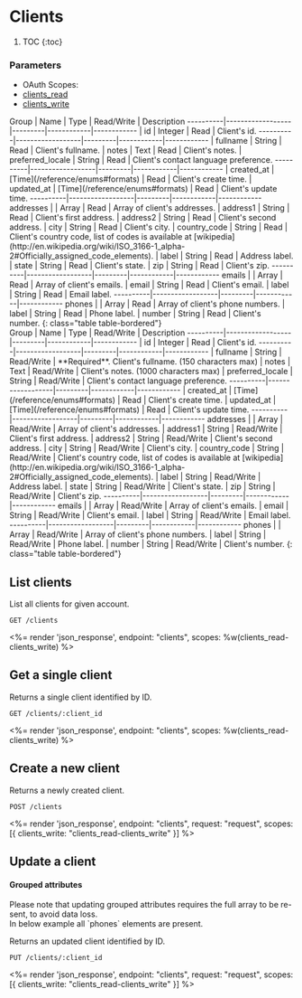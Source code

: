 # Clients

1. TOC
{:toc}

### Parameters
<ul class="nav nav-pills" role="tablist">
  <li class="disabled"><a>OAuth Scopes:</a></li>
  <li class="active"><a href="#clients_read" role="tab" data-toggle="pill">clients_read</a></li>
  <li><a href="#clients_write" role="tab" data-toggle="pill">clients_write</a></li>
</ul>
<div class="tab-content" markdown="1">
  <div class="tab-pane active" id="clients_read" markdown="1">
Group     | Name             | Type    | Read/Write | Description
----------|------------------|---------|------------|------------
          | id               | Integer | Read       | Client's id.
----------|------------------|---------|------------|------------
          | fullname         | String  | Read       | Client's fullname.
          | notes            | Text    | Read       | Client's notes.
          | preferred_locale | String  | Read       | Client's contact language preference.
----------|------------------|---------|------------|------------
          | created_at       | [Time](/reference/enums#formats) | Read       | Client's create time.
          | updated_at       | [Time](/reference/enums#formats) | Read       | Client's update time.
----------|------------------|---------|------------|------------
addresses |                  | Array   | Read       | Array of client's addresses.
          | address1         | String  | Read       | Client's first address.
          | address2         | String  | Read       | Client's second address.
          | city             | String  | Read       | Client's city.
          | country_code     | String  | Read       | Client's country code, list of codes is available at [wikipedia](http://en.wikipedia.org/wiki/ISO_3166-1_alpha-2#Officially_assigned_code_elements).
          | label            | String  | Read       | Address label.
          | state            | String  | Read       | Client's state.
          | zip              | String  | Read       | Client's zip.
----------|------------------|---------|------------|------------
emails    |                  | Array   | Read       | Array of client's emails.
          | email            | String  | Read       | Client's email.
          | label            | String  | Read       | Email label.
----------|------------------|---------|------------|------------
phones    |                  | Array   | Read       | Array of client's phone numbers.
          | label            | String  | Read       | Phone label.
          | number           | String  | Read       | Client's number.
{: class="table table-bordered"}
  </div>
  <div class="tab-pane" id="clients_write" markdown="1">
Group     | Name             | Type    | Read/Write | Description
----------|------------------|---------|------------|------------
          | id               | Integer | Read       | Client's id.
----------|------------------|---------|------------|------------
          | fullname         | String  | Read/Write | **Required**. Client's fullname. (150 characters max)
          | notes            | Text    | Read/Write | Client's notes. (1000 characters max)
          | preferred_locale | String  | Read/Write | Client's contact language preference.
----------|------------------|---------|------------|------------
          | created_at       | [Time](/reference/enums#formats) | Read       | Client's create time.
          | updated_at       | [Time](/reference/enums#formats) | Read       | Client's update time.
----------|------------------|---------|------------|------------
addresses |                  | Array   | Read/Write | Array of client's addresses.
          | address1         | String  | Read/Write | Client's first address.
          | address2         | String  | Read/Write | Client's second address.
          | city             | String  | Read/Write | Client's city.
          | country_code     | String  | Read/Write | Client's country code, list of codes is available at [wikipedia](http://en.wikipedia.org/wiki/ISO_3166-1_alpha-2#Officially_assigned_code_elements).
          | label            | String  | Read/Write | Address label.
          | state            | String  | Read/Write | Client's state.
          | zip              | String  | Read/Write | Client's zip.
----------|------------------|---------|------------|------------
emails    |                  | Array   | Read/Write | Array of client's emails.
          | email            | String  | Read/Write | Client's email.
          | label            | String  | Read/Write | Email label.
----------|------------------|---------|------------|------------
phones    |                  | Array   | Read/Write | Array of client's phone numbers.
          | label            | String  | Read/Write | Phone label.
          | number           | String  | Read/Write | Client's number.
{: class="table table-bordered"}
  </div>
</div>

## List clients

List all clients for given account.

~~~
GET /clients
~~~

<%= render 'json_response', endpoint: "clients", scopes: %w(clients_read-clients_write) %>

## Get a single client

Returns a single client identified by ID.

~~~
GET /clients/:client_id
~~~

<%= render 'json_response', endpoint: "clients", scopes: %w(clients_read-clients_write) %>

## Create a new client

Returns a newly created client.

~~~~
POST /clients
~~~~

<%= render 'json_response', endpoint: "clients", request: "request",
  scopes: [{ clients_write: "clients_read-clients_write" }] %>

## Update a client

<div class="callout callout-warning" markdown="1">
  <h4>Grouped attributes</h4>
  Please note that updating grouped attributes requires the full array to be re-sent, to avoid data loss.<br>
  In below example all `phones` elements are present.
</div>

Returns an updated client identified by ID.

~~~
PUT /clients/:client_id
~~~

<%= render 'json_response', endpoint: "clients", request: "request",
  scopes: [{ clients_write: "clients_read-clients_write" }] %>
